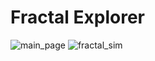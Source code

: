 # Fractal Explorer
![main_page](https://github.com/user-attachments/assets/05fff6f2-1fca-4703-bf00-ff50b5e6e399)
![fractal_sim](https://github.com/user-attachments/assets/f38e3b24-a08e-4306-873a-f436376f72ca)

